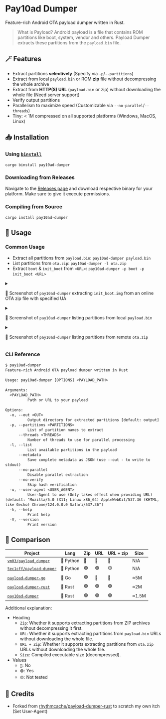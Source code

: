 # Pay10ad Dumper

Feature-rich Android OTA payload dumper written in Rust.

> What is Payload?
> Android payload is a file that contains ROM partitions like boot, system, vendor and others. Payload Dumper extracts these partitions from the `payload.bin` file.

## 🪄 Features

- Extract partitions **selectively** (Specify via `-p`/`--partitions`)
- Extract from local `payload.bin` or ROM **zip** file without decompressing the whole archive
- Extract from **HTTP(S) URL** (`payload.bin` or zip) without downloading the whole file (Need server support)
- Verify output partitions
- Parallelism to maximize speed (Customizable via `--no-parallel`/`--threads`)
- Tiny: < 1M compressed on all supported platforms (Windows, MacOS, Linux)

## 📥 Installation

### Using [`binstall`](https://github.com/cargo-bins/cargo-binstall)

```shell
cargo binstall pay10ad-dumper
```

### Downloading from Releases

Navigate to the [Releases page](https://github.com/PRO-2684/pay10ad-dumper/releases) and download respective binary for your platform. Make sure to give it execute permissions.

### Compiling from Source

```shell
cargo install pay10ad-dumper
```

## 📖 Usage

### Common Usage

- Extract all partitions from `payload.bin`: `pay10ad-dumper payload.bin`
- List partitions from `ota.zip`: `pay10ad-dumper -l ota.zip`
- Extract `boot` & `init_boot` from `<URL>`: `pay10ad-dumper -p boot -p init_boot <URL>`

<details><summary>

📸 Screenshot of `pay10ad-dumper` extracting `init_boot.img` from an online OTA zip file with specified UA

</summary>

![sample-online-zip.png](images/sample-online-zip.png)

</details>

<details><summary>

📸 Screenshot of `pay10ad-dumper` listing partitions from local `payload.bin`

</summary>

![sample-local-list](images/sample-local-list.png)

</details>

<details><summary>

📸 Screenshot of `pay10ad-dumper` listing partitions from remote `ota.zip`

</summary>

![sample-remote-list](images/sample-remote-list.png)

</details>

### CLI Reference

```shell
$ pay10ad-dumper
Feature-rich Android OTA payload dumper written in Rust

Usage: pay10ad-dumper [OPTIONS] <PAYLOAD_PATH>

Arguments:
  <PAYLOAD_PATH>
          Path or URL to your payload

Options:
  -o, --out <OUT>
          Output directory for extracted partitions [default: output]
  -p, --partitions <PARTITIONS>
          List of partition names to extract
      --threads <THREADS>
          Number of threads to use for parallel processing
  -l, --list
          List available partitions in the payload
      --metadata
          Save complete metadata as JSON (use --out - to write to stdout)
      --no-parallel
          Disable parallel extraction
      --no-verify
          Skip hash verification
  -u, --user-agent <USER_AGENT>
          User-Agent to use (Only takes effect when providing URL) [default: "Mozilla/5.0 (X11; Linux x86_64) AppleWebKit/537.36 (KHTML, like Gecko) Chrome/124.0.0.0 Safari/537.36"]
  -h, --help
          Print help
  -V, --version
          Print version
```

## 🤔 Comparison

| Project | Lang | Zip | URL | URL + zip | Size |
| - | - | - | - | - | - |
| [`vm03/payload_dumper`](https://github.com/vm03/payload_dumper) | 🐍 Python | 🔴 | 🔴 | 🔴 | N/A |
| [`5ec1cff/payload-dumper`](https://github.com/5ec1cff/payload-dumper) | 🐍 Python | 🟢 | 🟢 | 🟡 | N/A |
| [`payload-dumper-go`](https://github.com/ssut/payload-dumper-go) | 🐹 Go | 🟢 | 🔴 | 🔴 | ≈5M |
| [`payload-dumper-rust`](https://github.com/rhythmcache/payload-dumper-rust) | 🦀 Rust | 🟢 | 🟢 | 🟢 | ≈2M |
| [`pay10ad-dumper`](https://github.com/PRO-2684/pay10ad-dumper) | 🦀 Rust | 🟢 | 🟢 | 🟢 | ≈1.5M |

Additional explanation:

- Heading
    - `Zip`: Whether it supports extracting partitions from ZIP archives without decompressing it first.
    - `URL`: Whether it supports extracting partitions from `payload.bin` URLs without downloading the whole file.
    - `URL + Zip`: Whether it supports extracting partitions from `ota.zip` URLs without downloading the whole file.
    - `Size`: Compiled executable size (decompressed).
- Values
    - `🔴`: No
    - `🟢`: Yes
    - `🟡`: Not tested

## 🎉 Credits

- Forked from [rhythmcache/payload-dumper-rust](https://github.com/rhythmcache/payload-dumper-rust) to scratch my own itch (Set User-Agent)
